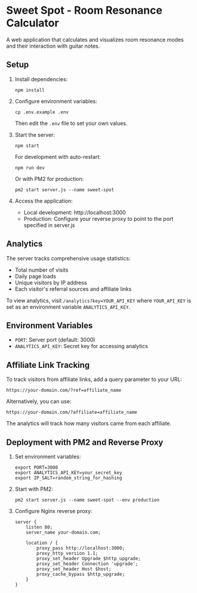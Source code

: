# Sweet Spot - Room Resonance Calculator

A web application that calculates and visualizes room resonance modes and their interaction with guitar notes.

## Setup

1. Install dependencies:
   ```
   npm install
   ```

2. Configure environment variables:
   ```
   cp .env.example .env
   ```
   Then edit the `.env` file to set your own values.

3. Start the server:
   ```
   npm start
   ```
   
   For development with auto-restart:
   ```
   npm run dev
   ```

   Or with PM2 for production:
   ```
   pm2 start server.js --name sweet-spot
   ```

3. Access the application:
   - Local development: http://localhost:3000
   - Production: Configure your reverse proxy to point to the port specified in server.js

## Analytics

The server tracks comprehensive usage statistics:
- Total number of visits
- Daily page loads
- Unique visitors by IP address
- Each visitor's referral sources and affiliate links

To view analytics, visit `/analytics?key=YOUR_API_KEY` where `YOUR_API_KEY` is set as an environment variable `ANALYTICS_API_KEY`.

## Environment Variables

- `PORT`: Server port (default: 3000)
- `ANALYTICS_API_KEY`: Secret key for accessing analytics

## Affiliate Link Tracking

To track visitors from affiliate links, add a query parameter to your URL:

```
https://your-domain.com/?ref=affiliate_name
```

Alternatively, you can use:

```
https://your-domain.com/?affiliate=affiliate_name
```

The analytics will track how many visitors came from each affiliate.

## Deployment with PM2 and Reverse Proxy

1. Set environment variables:
   ```
   export PORT=3000
   export ANALYTICS_API_KEY=your_secret_key
   export IP_SALT=random_string_for_hashing
   ```

2. Start with PM2:
   ```
   pm2 start server.js --name sweet-spot --env production
   ```

3. Configure Nginx reverse proxy:
   ```nginx
   server {
       listen 80;
       server_name your-domain.com;

       location / {
           proxy_pass http://localhost:3000;
           proxy_http_version 1.1;
           proxy_set_header Upgrade $http_upgrade;
           proxy_set_header Connection 'upgrade';
           proxy_set_header Host $host;
           proxy_cache_bypass $http_upgrade;
       }
   }
   ```
